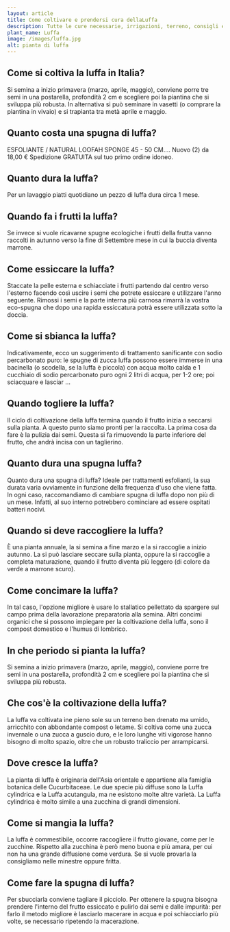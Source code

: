 ```yaml
---
layout: article
title: Come coltivare e prendersi cura dellaLuffa
description: Tutte le cure necessarie, irrigazioni, terreno, consigli e molto altro sulla coltivazione della Luffa
plant_name: Luffa
image: /images/luffa.jpg
alt: pianta di luffa
---
```


## Come si coltiva la luffa in Italia?

 Si semina a inizio primavera (marzo, aprile, maggio), conviene porre tre semi in una postarella, profondità 2 cm e scegliere poi la piantina che si sviluppa più robusta. In alternativa si può seminare in vasetti (o comprare la piantina in vivaio) e si trapianta tra metà aprile e maggio.

## Quanto costa una spugna di luffa?

ESFOLIANTE / NATURAL LOOFAH SPONGE 45 - 50 CM.… Nuovo (2) da 18,00 € Spedizione GRATUITA sul tuo primo ordine idoneo.

## Quanto dura la luffa?

Per un lavaggio piatti quotidiano un pezzo di luffa dura circa 1 mese.

## Quando fa i frutti la luffa?

 Se invece si vuole ricavarne spugne ecologiche i frutti della frutta vanno raccolti in autunno verso la fine di Settembre mese in cui la buccia diventa marrone.

## Come essiccare la luffa?

Staccate la pelle esterna e schiacciate i frutti partendo dal centro verso l'esterno facendo così uscire i semi che potrete essiccare e utilizzare l'anno seguente. Rimossi i semi e la parte interna più carnosa rimarrà la vostra eco-spugna che dopo una rapida essiccatura potrà essere utilizzata sotto la doccia.

## Come si sbianca la luffa?

Indicativamente, ecco un suggerimento di trattamento sanificante con sodio percarbonato puro: le spugne di zucca luffa possono essere immerse in una bacinella (o scodella, se la luffa è piccola) con acqua molto calda e 1 cucchiaio di sodio percarbonato puro ogni 2 litri di acqua, per 1-2 ore; poi sciacquare e lasciar ...

## Quando togliere la luffa?

 Il ciclo di coltivazione della luffa termina quando il frutto inizia a seccarsi sulla pianta. A questo punto siamo pronti per la raccolta. La prima cosa da fare è la pulizia dai semi. Questa si fa rimuovendo la parte inferiore del frutto, che andrà incisa con un taglierino.

## Quanto dura una spugna luffa?

Quanto dura una spugna di luffa? Ideale per trattamenti esfolianti, la sua durata varia ovviamente in funzione della frequenza d'uso che viene fatta. In ogni caso, raccomandiamo di cambiare spugna di luffa dopo non più di un mese. Infatti, al suo interno potrebbero cominciare ad essere ospitati batteri nocivi.

## Quando si deve raccogliere la luffa?

È una pianta annuale, la si semina a fine marzo e la si raccoglie a inizio autunno. La si può lasciare seccare sulla pianta, oppure la si raccoglie a completa maturazione, quando il frutto diventa più leggero (di colore da verde a marrone scuro).

## Come concimare la luffa?

In tal caso, l'opzione migliore è usare lo stallatico pellettato da spargere sul campo prima della lavorazione preparatoria alla semina. Altri concimi organici che si possono impiegare per la coltivazione della luffa, sono il compost domestico e l'humus di lombrico.

## In che periodo si pianta la luffa?

 Si semina a inizio primavera (marzo, aprile, maggio), conviene porre tre semi in una postarella, profondità 2 cm e scegliere poi la piantina che si sviluppa più robusta.

## Che cos'è la coltivazione della luffa?

La luffa va coltivata ine pieno sole su un terreno ben drenato ma umido, arricchito con abbondante compost o letame. Si coltiva come una zucca invernale o una zucca a guscio duro, e le loro lunghe viti vigorose hanno bisogno di molto spazio, oltre che un robusto traliccio per arrampicarsi.

## Dove cresce la luffa?

La pianta di luffa è originaria dell'Asia orientale e appartiene alla famiglia botanica delle Cucurbitaceae. Le due specie più diffuse sono la Luffa cylindrica e la Luffa acutangula, ma ne esistono molte altre varietà. La Luffa cylindrica è molto simile a una zucchina di grandi dimensioni.

## Come si mangia la luffa?

 La luffa è commestibile, occorre raccogliere il frutto giovane, come per le zucchine. Rispetto alla zucchina è però meno buona e più amara, per cui non ha una grande diffusione come verdura. Se si vuole provarla la consigliamo nelle minestre oppure fritta.

## Come fare la spugna di luffa?

 Per sbucciarla conviene tagliare il picciolo. Per ottenere la spugna bisogna prendere l'interno del frutto essiccato e pulirlo dai semi e dalle impurità: per farlo il metodo migliore è lasciarlo macerare in acqua e poi schiacciarlo più volte, se necessario ripetendo la macerazione.

